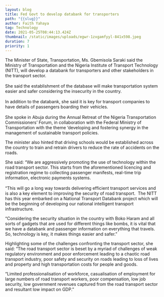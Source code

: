 ```yaml
---
layout: blog
title: Fed Govt to develop databank for transporters
path: "{{slug}}"
author: Faith Yahaya
tag: Technology
date: 2021-05-25T08:44:13.424Z
thumbnail: /static/images/uploads/egwr-1zxgamfyyl-841x598.jpeg
duration: 7
priority: 1
---
```

<!--StartFragment-->

The Minister of State, Transportation, Ms. Gbemisola Saraki said the Ministry of Transportation and the Nigeria Institute of Transport Technology (NITT), will develop a databank for transporters and other stakeholders in the transport sector.\
\
She said the establishment of the database will make transportation system easier and safer considering the insecurity in the country.\
\
In addition to the databank, she said it is key for transport companies to have details of passengers boarding their vehicles.\
\
She spoke in Abuja during the Annual Retreat of the Nigeria Transportation Commissioners’ Forum, in collaboration with the Federal Ministry of Transportation with the theme ‘developing and fostering synergy in the management of sustainable transport policies.

The minister also hinted that driving schools would be established across the country to train and retrain drivers to reduce the rate of accidents on the roads.

She said: “We are aggressively promoting the use of technology within the road transport sector. This starts from the aforementioned licencing and registration regime to collecting passenger manifests, real-time trip information, electronic payments systems.\
\
“This will go a long way towards delivering efficient transport services and is also a key element to improving the security of road transport.  The NITT has this year embarked on a National Transport Databank project which will be the beginning of developing our national intelligent transport infrastructure.

“Considering the security situation in the country with Boko Haram and all sorts of gadgets that are used for different things like bombs, it is vital that we have a databank and passenger information on everything that travels. So, technology is key, it makes things easier and safer.”

Highlighting some of the challenges confronting the transport sector, she said: “The road transport sector is beset by a myriad of challenges of weak regulatory environment and poor enforcement leading to a chaotic road transport industry, poor safety and security on roads leading to loss of lives and property and high transportation costs for people and goods.

“Limited professionalisation of workforce, casualisation of employment for large numbers of road transport workers, poor compensation, low job security, low government revenues captured from the road transport sector and resultant low impact on GDP.”

<!--EndFragment-->